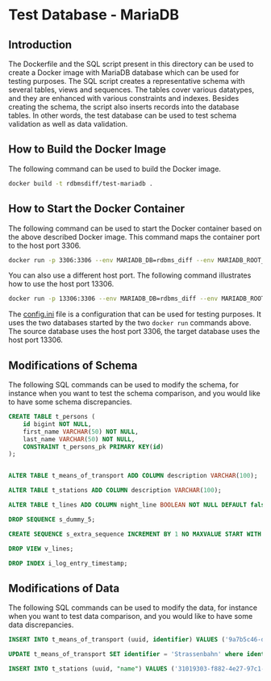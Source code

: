 # Test Database - MariaDB

## Introduction
The Dockerfile and the SQL script present in this directory can be used to create a Docker image with MariaDB database which can be used for testing purposes. The SQL script creates a representative schema with several tables, views and sequences. The tables cover various datatypes, and they are enhanced with various constraints and indexes. Besides creating the schema, the script also inserts records into the database tables. In other words, the test database can be used to test schema validation as well as data validation.

## How to Build the Docker Image
The following command can be used to build the Docker image.
```bash
docker build -t rdbmsdiff/test-mariadb .
```

## How to Start the Docker Container
The following command can be used to start the Docker container based on the above described Docker image. This command maps the container port to the host port 3306. 
```bash
docker run -p 3306:3306 --env MARIADB_DB=rdbms_diff --env MARIADB_ROOT_PASSWORD=test-pwd  rdbmsdiff/test-mariadb:latest
```

You can also use a different host port. The following command illustrates how to use the host port 13306.
```bash
docker run -p 13306:3306 --env MARIADB_DB=rdbms_diff --env MARIADB_ROOT_PASSWORD=test-pwd  rdbmsdiff/test-mariadb:latest
```

The [config.ini](./config.ini) file is a configuration that can be used for testing purposes. It uses the two databases started by the two `docker run` commands above. The source database uses the host port 3306, the target database uses the host port 13306.


## Modifications of Schema
The following SQL commands can be used to modify the schema, for instance when you want to test the schema comparison, and you would like to have some schema discrepancies.
```sql
CREATE TABLE t_persons (
    id bigint NOT NULL,
    first_name VARCHAR(50) NOT NULL,
    last_name VARCHAR(50) NOT NULL,
    CONSTRAINT t_persons_pk PRIMARY KEY(id)
);


ALTER TABLE t_means_of_transport ADD COLUMN description VARCHAR(100);

ALTER TABLE t_stations ADD COLUMN description VARCHAR(100);

ALTER TABLE t_lines ADD COLUMN night_line BOOLEAN NOT NULL DEFAULT false;

DROP SEQUENCE s_dummy_5;

CREATE SEQUENCE s_extra_sequence INCREMENT BY 1 NO MAXVALUE START WITH 1 NOCYCLE;

DROP VIEW v_lines;

DROP INDEX i_log_entry_timestamp;
```

## Modifications of Data
The following SQL commands can be used to modify the data, for instance when you want to test data comparison, and you would like to have some data discrepancies.
```sql
INSERT INTO t_means_of_transport (uuid, identifier) VALUES ('9a7b5c46-d42e-4441-8950-bf24f846ef17', 'Trolleybus');

UPDATE t_means_of_transport SET identifier = 'Strassenbahn' where identifier = 'Tram';

INSERT INTO t_stations (uuid, "name") VALUES ('31019303-f882-4e27-97c1-efcab885cb29', 'Dummy');
```
